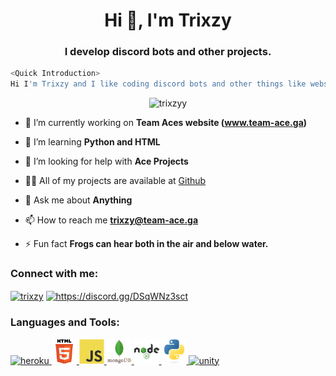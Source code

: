 <h1 align="center">Hi 👋, I'm Trixzy</h1>
<h3 align="center">I develop discord bots and other projects.</h3>

```js
<Quick Introduction>
Hi I'm Trixzy and I like coding discord bots and other things like websites ands applications you can use on your PC!
```

<p align="center"> <img src="https://komarev.com/ghpvc/?username=trixzyy&label=Profile%20views&color=0e75b6&style=flat" alt="trixzyy" /> </p>

- 🔭 I’m currently working on **Team Aces website (www.team-ace.ga)**

- 🌱 I’m learning **Python and HTML**

- 🤝 I’m looking for help with **Ace Projects**

- 👨‍💻 All of my projects are available at [Github](Github)

- 💬 Ask me about **Anything**

- 📫 How to reach me **trixzy@team-ace.ga**

- ⚡ Fun fact **Frogs can hear both in the air and below water.**

<h3 align="left">Connect with me:</h3>
<p align="left">
<a href="https://www.youtube.com/c/trixzy" target="blank"><img align="center" src="https://cdn.jsdelivr.net/npm/simple-icons@3.0.1/icons/youtube.svg" alt="trixzy" height="30" width="40" /></a>
<a href="https://discord.gg/https://discord.gg/DSqWNz3sct" target="blank"><img align="center" src="https://cdn.jsdelivr.net/npm/simple-icons@3.0.1/icons/discord.svg" alt="https://discord.gg/DSqWNz3sct" height="30" width="40" /></a>
</p>

<h3 align="left">Languages and Tools:</h3>
<p align="left"> <a href="https://heroku.com" target="_blank"> <img src="https://www.vectorlogo.zone/logos/heroku/heroku-icon.svg" alt="heroku" width="40" height="40"/> </a> <a href="https://www.w3.org/html/" target="_blank"> <img src="https://raw.githubusercontent.com/devicons/devicon/master/icons/html5/html5-original-wordmark.svg" alt="html5" width="40" height="40"/> </a> <a href="https://developer.mozilla.org/en-US/docs/Web/JavaScript" target="_blank"> <img src="https://raw.githubusercontent.com/devicons/devicon/master/icons/javascript/javascript-original.svg" alt="javascript" width="40" height="40"/> </a> <a href="https://www.mongodb.com/" target="_blank"> <img src="https://raw.githubusercontent.com/devicons/devicon/master/icons/mongodb/mongodb-original-wordmark.svg" alt="mongodb" width="40" height="40"/> </a> <a href="https://nodejs.org" target="_blank"> <img src="https://raw.githubusercontent.com/devicons/devicon/master/icons/nodejs/nodejs-original-wordmark.svg" alt="nodejs" width="40" height="40"/> </a> <a href="https://www.python.org" target="_blank"> <img src="https://raw.githubusercontent.com/devicons/devicon/master/icons/python/python-original.svg" alt="python" width="40" height="40"/> </a> <a href="https://unity.com/" target="_blank"> <img src="https://www.vectorlogo.zone/logos/unity3d/unity3d-icon.svg" alt="unity" width="40" height="40"/> </a> </p>
